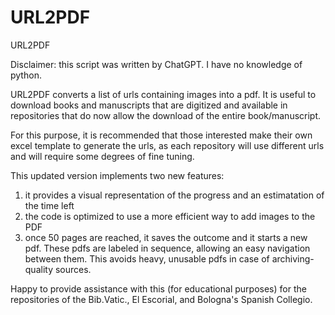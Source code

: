 # URL2PDF
URL2PDF

Disclaimer: this script was written by ChatGPT. I have no knowledge of python.

URL2PDF converts a list of urls containing images into a pdf. It is useful to download books and manuscripts that are digitized and available in repositories that do now allow the download of the entire book/manuscript.

For this purpose, it is recommended that those interested make their own excel template to generate the urls, as each repository will use different urls and will require some degrees of fine tuning. 

This updated version implements two new features:
  1. it provides a visual representation of the progress and an estimatation of the time left
  2. the code is optimized to use a more efficient way to add images to the PDF
  3. once 50 pages are reached, it saves the outcome and it starts a new pdf. These pdfs are labeled in sequence, allowing an easy navigation between them. This avoids heavy, unusable pdfs in case of archiving-quality sources.

Happy to provide assistance with this (for educational purposes) for the repositories of the Bib.Vatic., El Escorial, and Bologna's Spanish Collegio.

